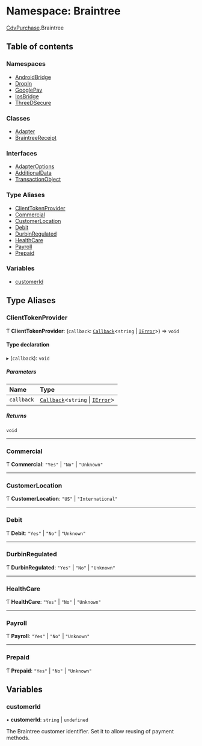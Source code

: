 # Namespace: Braintree

[CdvPurchase](CdvPurchase.md).Braintree

## Table of contents

### Namespaces

- [AndroidBridge](CdvPurchase.Braintree.AndroidBridge.md)
- [DropIn](CdvPurchase.Braintree.DropIn.md)
- [GooglePay](CdvPurchase.Braintree.GooglePay.md)
- [IosBridge](CdvPurchase.Braintree.IosBridge.md)
- [ThreeDSecure](CdvPurchase.Braintree.ThreeDSecure.md)

### Classes

- [Adapter](../classes/CdvPurchase.Braintree.Adapter.md)
- [BraintreeReceipt](../classes/CdvPurchase.Braintree.BraintreeReceipt.md)

### Interfaces

- [AdapterOptions](../interfaces/CdvPurchase.Braintree.AdapterOptions.md)
- [AdditionalData](../interfaces/CdvPurchase.Braintree.AdditionalData.md)
- [TransactionObject](../interfaces/CdvPurchase.Braintree.TransactionObject.md)

### Type Aliases

- [ClientTokenProvider](CdvPurchase.Braintree.md#clienttokenprovider)
- [Commercial](CdvPurchase.Braintree.md#commercial)
- [CustomerLocation](CdvPurchase.Braintree.md#customerlocation)
- [Debit](CdvPurchase.Braintree.md#debit)
- [DurbinRegulated](CdvPurchase.Braintree.md#durbinregulated)
- [HealthCare](CdvPurchase.Braintree.md#healthcare)
- [Payroll](CdvPurchase.Braintree.md#payroll)
- [Prepaid](CdvPurchase.Braintree.md#prepaid)

### Variables

- [customerId](CdvPurchase.Braintree.md#customerid)

## Type Aliases

### ClientTokenProvider

Ƭ **ClientTokenProvider**: (`callback`: [`Callback`](CdvPurchase.md#callback)<`string` \| [`IError`](../interfaces/CdvPurchase.IError.md)\>) => `void`

#### Type declaration

▸ (`callback`): `void`

##### Parameters

| Name | Type |
| :------ | :------ |
| `callback` | [`Callback`](CdvPurchase.md#callback)<`string` \| [`IError`](../interfaces/CdvPurchase.IError.md)\> |

##### Returns

`void`

___

### Commercial

Ƭ **Commercial**: ``"Yes"`` \| ``"No"`` \| ``"Unknown"``

___

### CustomerLocation

Ƭ **CustomerLocation**: ``"US"`` \| ``"International"``

___

### Debit

Ƭ **Debit**: ``"Yes"`` \| ``"No"`` \| ``"Unknown"``

___

### DurbinRegulated

Ƭ **DurbinRegulated**: ``"Yes"`` \| ``"No"`` \| ``"Unknown"``

___

### HealthCare

Ƭ **HealthCare**: ``"Yes"`` \| ``"No"`` \| ``"Unknown"``

___

### Payroll

Ƭ **Payroll**: ``"Yes"`` \| ``"No"`` \| ``"Unknown"``

___

### Prepaid

Ƭ **Prepaid**: ``"Yes"`` \| ``"No"`` \| ``"Unknown"``

## Variables

### customerId

• **customerId**: `string` \| `undefined`

The Braintree customer identifier. Set it to allow reusing of payment methods.
